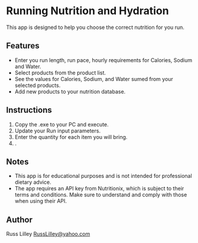 # Running Nutrition and Hydration

This app is designed to help you choose the correct nutrition for you run.  

## Features

- Enter you run length, run pace, hourly requirements for Calories, Sodium and Water.
- Select products from the product list.
- See the values for Calories, Sodium, and Water sumed from your selected products.
- Add new products to your nutrition database.

## Instructions

1. Copy the .exe to your PC and execute.
2. Update your Run input parameters.
3. Enter the quantity for each item you will bring.
4. .

## Notes

- This app is for educational purposes and is not intended for professional dietary advice.
- The app requires an API key from Nutritionix, which is subject to their terms and conditions. Make sure to understand and comply with those when using their API. 

## Author

Russ Lilley
RussLilley@yahoo.com

